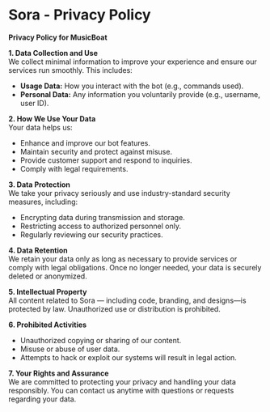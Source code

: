 # Sora - Privacy Policy

**Privacy Policy for MusicBoat**

**1. Data Collection and Use**  
We collect minimal information to improve your experience and ensure our services run smoothly. This includes:  
- **Usage Data:** How you interact with the bot (e.g., commands used).  
- **Personal Data:** Any information you voluntarily provide (e.g., username, user ID).

**2. How We Use Your Data**  
Your data helps us:  
- Enhance and improve our bot features.  
- Maintain security and protect against misuse.  
- Provide customer support and respond to inquiries.  
- Comply with legal requirements.

**3. Data Protection**  
We take your privacy seriously and use industry-standard security measures, including:  
- Encrypting data during transmission and storage.  
- Restricting access to authorized personnel only.  
- Regularly reviewing our security practices.

**4. Data Retention**  
We retain your data only as long as necessary to provide services or comply with legal obligations. Once no longer needed, your data is securely deleted or anonymized.

**5. Intellectual Property**  
All content related to Sora — including code, branding, and designs—is protected by law. Unauthorized use or distribution is prohibited.

**6. Prohibited Activities**  
- Unauthorized copying or sharing of our content.  
- Misuse or abuse of user data.  
- Attempts to hack or exploit our systems will result in legal action.

**7. Your Rights and Assurance**  
We are committed to protecting your privacy and handling your data responsibly. You can contact us anytime with questions or requests regarding your data.
